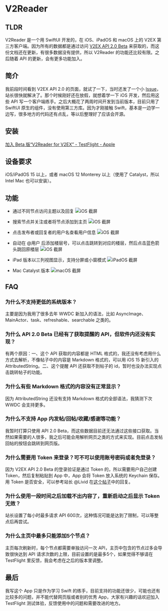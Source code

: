 # V2Reader

## TLDR

V2Reader 是一个用 SwiftUI 开发的，在 iOS、iPadOS 和 macOS 上的 V2EX 第三方客户端。因为所有的数据都是通过访问 [V2EX API 2.0 Beta](https://www.v2ex.com/help/api) 来获取的，而这份文档还在更新，有很多数据没有提供，所以 V2Reader 的功能还比较有限。之后随着 API 的更新，会有更多功能加入。

## 简介

我前段时间看到 V2EX API 2.0 的页面，就试了一下，当时还发了一个小 [Issue](https://www.v2ex.com/t/825436)，站长很快就解决了。那个时候刚好还在放假，就想着学一下 iOS 开发，然后用这些 API 写一个客户端练手。之后大概花了两周时间开发到当前版本，目前只用了 SwiftUI 原生的组件，没有使用第三方库。因为才刚接触 Swift，基本是一边学一边写，很多地方的代码还有点乱，等以后整理好了应该会开源。

## 安装

[加入 Beta 版“V2Reader for V2EX” - TestFlight - Apple](https://testflight.apple.com/join/YNDbGSOD)

## 设备要求

iOS/iPadOS 15 以上，或者 macOS 12 Monterey 以上（使用了 Catalyst，所以 Intel Mac 也可以安装）。

## 功能

- 通过不同节点访问主题以及回复
  ![iOS 截屏](https://i.v2ex.co/T4dk2b9E.jpeg)

- 搜索节点并关注或者将节点添加到主页
  ![iOS 截屏](https://i.v2ex.co/ob17825n.jpeg)

- 点击发布者或回复者的用户名查看用户信息
  ![iOS 截屏](https://i.v2ex.co/5X2B8Pbb.png)

- 自动在 @用户 后添加楼层号，可以点击跳转到对应的楼层，然后点击蓝色箭头跳回原楼层
  ![iOS 截屏](https://i.v2ex.co/S67f1H6g.jpeg)

- iPad 版本以三列视图显示，支持分屏或小窗模式
  ![iPadOS 截屏](https://i.v2ex.co/CH83yN0C.png)

- Mac Catalyst 版本
  ![macOS 截屏](https://i.v2ex.co/OcWD1T9g.png)

## FAQ

### 为什么不支持更低的系统版本？

主要是因为我用了很多去年 WWDC 新加入的语法，比如 AsyncImage、MainActor、task、refreshable、searchable 之类的。

### 为什么 API 2.0 Beta 已经有了获取提醒的 API，但软件内还没有实现？

有两个原因：一、这个 API 获取的内容都是 HTML 格式的，我还没有考虑用什么方式去解析，不像帖子中的内容是 Markdown 格式的，可以用 iOS 15 新引入的 AttributedString。二、这个提醒 API 还获取不到帖子的 id，暂时也没办法实现点击跳转帖子的功能。

### 为什么有些 Markdown 格式的内容没有正常显示？

因为 AttributedString 还没有支持 Markdown 格式的全部语法，我猜测下次 WWDC 会支持更多。

### 为什么不支持 App 内发帖/回帖/收藏/感谢等功能？

我暂时打算只使用 API 2.0 Beta，而这些数据目前还无法通过这些接口获取。当然如果需要的人很多，我之后可能会用解析网页之类的方式来实现。目前点击发帖回帖的按钮会跳转到网页版。

### 为什么需要用 Token 来登录？可不可以使用账号密码或者免登录？

因为 V2EX API 2.0 Beta 的登录验证是通过 Token 的，所以需要用户自己创建 Token，然后复制粘贴到 App 中，App 会将 Token 放入系统的 Keychain 保存。用 Token 是否安全，可以参考站长 @Livid 在[这个帖子](https://www.v2ex.com/t/812163#reply13)中的回复。

### 为什么使用一段时间之后加载不出内容了，重新启动之后显示 Token 无效？

站长设置了每小时最多请求 API 600次，这种情况可能是达到了限制，可以等整点后再尝试。

### 为什么主页中最多只能添加5个节点？

主页每次刷新时，每个节点都需要单独访问一次 API，主页中包含的节点过多会导致很快达到 API 请求次数的上限，目前设置的是最多5个，如果觉得不够请在 TestFlight 里反馈，我会考虑在之后的版本里调整。

## 最后

我写这个 App 只是作为学习 Swift 的练手，目前支持的功能还很少，可能也还有比较多的问题，并不能代替网页版或者别的优秀 App，大家有兴趣的话欢迎加入 TestFlight 测试体验，反馈使用中的问题和需要改进的地方。
